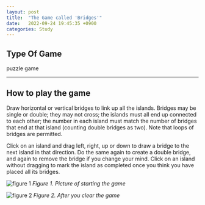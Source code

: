 ```yaml
---
layout: post
title:  "The Game called 'Bridges'"
date:   2022-09-24 19:45:35 +0900
categories: Study
---
```


## Type Of Game
puzzle game

---

## How to play the game

Draw horizontal or vertical bridges to link up all the islands. Bridges may be single or double; they may not cross; the islands must all end up connected to each other; the number in each island must match the number of bridges that end at that island (counting double bridges as two). Note that loops of bridges are permitted.

Click on an island and drag left, right, up or down to draw a bridge to the next island in that direction. Do the same again to create a double bridge, and again to remove the bridge if you change your mind. Click on an island without dragging to mark the island as completed once you think you have placed all its bridges.


![figure 1](/devblog/assets/picture5.png)
*Figure 1. Picture of starting the game*

![figure 2](/devblog/assets/picture4.png)
*Figure 2. After you clear the game*
